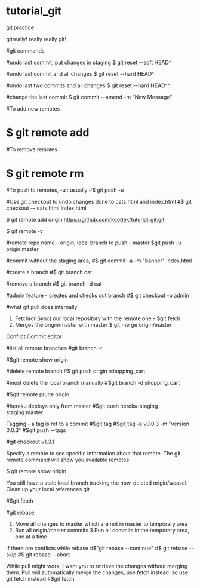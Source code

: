 # tutorial_git
git practice

gitreally!
really really git!

#git commands

#undo last commit, put changes in staging
$ git reset --soft HEAD^  

#undo last commit and all changes
$ git reset --hard HEAD^  

#undo last two commits and all changes
$ git reset --hard HEAD^^  

<!-- fatal: ambiguous argument 'HEAD^^': unknown revision or path not in the working tree.
Use '--' to separate paths from revisions -->



#change the last commit
$ git commit --amend -m "New Message"


#To add new remotes
# $ git remote add <name> <address>

#To remove  remotes
# $ git remote rm <name>

#To push to remotes, -u : usually 
#$ git push -u <name> <branch>

#Use git checkout to undo changes done to cats.html and index.html
#$ git checkout -- cats.html index.html


$ git remote add origin https://github.com/kcodek/tutorial_git.git

$ git remote -v

#remote repo name - origin, local branch to push - master
$git push -u origin master  

#commit without the staging area,
#$ git commit -a -m "banner" index.html


#create a branch
#$ git branch cat

#remove a branch
#$ git branch -d cat

#admin feature - creates and checks out branch
#$ git checkout -b admin

#what git pull does internally
1. Fetch(or Sync) our local repository with the remote one - $git fetch
2. Merges the origin/master with master $ git merge origin/master

Conflict
Commit editor

#list all remote branches
#git branch -r   

#$git remote show origin 

#delete remote branch
#$ git push origin :shopping_cart

#must delete the local branch manually
#$git branch -d shopping_cart

#$git remote prune origin

#heroku deploys only from master
#$git push heroku-staging staging:master

Tagging - a tag is ref to a commit
#$git tag
#$git tag -a v0.0.3 -m "version 0.0.3"
#$git push --tags 

#git checkout v1.3.1

Specify a remote to see specific information about that remote. The git remote command will show you available remotes.

$ git remote show origin

You still have a stale local branch tracking the now-deleted origin/weasel. Clean up your local references.git


#$git fetch

#git rebase
1. Move all changes to master which are not in master to temporary area
2. Run all origin/master commits
3.Run all commits in the temporary area, one at a time

if there are conflicts while rebase
#$"git rebase --continue"
#$ git rebase --skip
#$ git rebase --abort

While pull might work, I want you to retrieve the changes without merging them. Pull will automatically merge the changes, use fetch instead.
so use git fetch instead
#$git fetch

